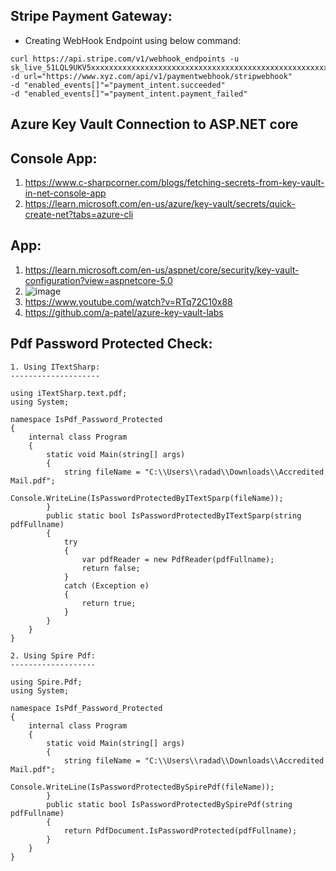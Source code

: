 ## Stripe Payment Gateway:
- Creating WebHook Endpoint using below command:
```
curl https://api.stripe.com/v1/webhook_endpoints -u sk_live_51LQL9UKV5xxxxxxxxxxxxxxxxxxxxxxxxxxxxxxxxxxxxxxxxxxxxxxxxxxxxxxxxT 
-d url="https://www.xyz.com/api/v1/paymentwebhook/stripwebhook" 
-d "enabled_events[]"="payment_intent.succeeded" 
-d "enabled_events[]"="payment_intent.payment_failed"

```

## Azure Key Vault Connection to ASP.NET core
Console App: 
-----------
1. https://www.c-sharpcorner.com/blogs/fetching-secrets-from-key-vault-in-net-console-app
2. https://learn.microsoft.com/en-us/azure/key-vault/secrets/quick-create-net?tabs=azure-cli

App:
----
1. https://learn.microsoft.com/en-us/aspnet/core/security/key-vault-configuration?view=aspnetcore-5.0
2. ![image](https://user-images.githubusercontent.com/86957308/194701466-e18accfe-526c-4b9e-89b1-4bed481a661d.png)
3. https://www.youtube.com/watch?v=RTq72C10x88
4. https://github.com/a-patel/azure-key-vault-labs

## Pdf Password Protected Check:
```
1. Using ITextSharp:
--------------------

using iTextSharp.text.pdf;
using System;

namespace IsPdf_Password_Protected
{
    internal class Program
    {
        static void Main(string[] args)
        {
			string fileName = "C:\\Users\\radad\\Downloads\\Accredited Mail.pdf";
            Console.WriteLine(IsPasswordProtectedByITextSparp(fileName));
        }
        public static bool IsPasswordProtectedByITextSparp(string pdfFullname)
        {
            try
            {
                var pdfReader = new PdfReader(pdfFullname);
                return false;
            }
            catch (Exception e)
            {
                return true;
            }
        }
    }
}

2. Using Spire Pdf:
-------------------

using Spire.Pdf;
using System;

namespace IsPdf_Password_Protected
{
    internal class Program
    {
        static void Main(string[] args)
        {
			string fileName = "C:\\Users\\radad\\Downloads\\Accredited Mail.pdf";
            Console.WriteLine(IsPasswordProtectedBySpirePdf(fileName));
        }
        public static bool IsPasswordProtectedBySpirePdf(string pdfFullname)
        {
            return PdfDocument.IsPasswordProtected(pdfFullname);
        }
    }
}

```


